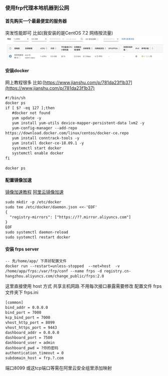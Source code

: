 ### 使用frp代理本地机器到公网

#### 首先购买一个最最便宜的服务器 
突发性能即可 比如(我安装的是CentOS 7.2  网络按流量)
![ecs](../image/aliecs.jpg)
#### 安装docker 
网上教程很多 比如:[https://www.jianshu.com/p/781da23f1b37](https://www.jianshu.com/p/781da23f1b37)

 ```angular2html
#!/bin/sh
docker ps
if [ $? -eq 127 ];then
    #docker not found
    yum update -y
    yum install yum-utils device-mapper-persistent-data lvm2 -y
    yum-config-manager --add-repo https://download.docker.com/linux/centos/docker-ce.repo
    yum install conntrack-tools -y
    yum install docker-ce-18.09.1 -y
    systemctl start docker
    systemctl enable docker
fi

docker ps
```
#### 配置镜像加速
[镜像加速教程](https://www.runoob.com/docker/docker-mirror-acceleration.html)
[阿里云镜像加速](https://cr.console.aliyun.com/cn-hangzhou/instances/mirrors)
```angular2html
sudo mkdir -p /etc/docker
sudo tee /etc/docker/daemon.json <<-'EOF'
{
  "registry-mirrors": ["https://??.mirror.aliyuncs.com"]
}
EOF
sudo systemctl daemon-reload
sudo systemctl restart docker
```
#### 安装 frps server
```
-- 先/home/app/ 下弄好配置文件
docker run --restart=unless-stopped  --net=host  -v /home/app/frps:/var/frp/conf --name frps -d registry.cn-hangzhou.aliyuncs.com/change_public/frps:2.0
```
这里直接使用 host 方式 共享主机网路 不用每次接口暴露需要修改
配置文件 frps文件夹下 frps.ini
```angular2html
[common]
bind_addr = 0.0.0.0
bind_port = 7000
kcp_bind_port = 7000
vhost_http_port = 8099
vhost_https_port = 9443
dashboard_addr = 0.0.0.0
dashboard_port = 7500
dashboard_user = admin
dashboard_pwd = ?你的密码
authentication_timeout = 0
subdomain_host = frp.?.com
```
端口8099 或这tcp端口等需在阿里云安全组里添加映射

